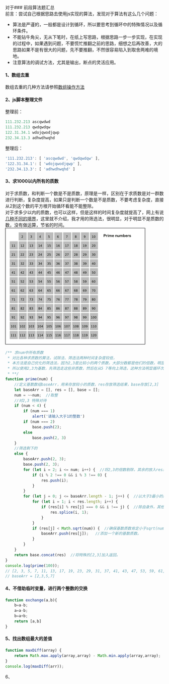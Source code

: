 对于\#\#\# 前段算法题汇总  
前言：尝试自己根据思路去使用js实现的算法，发现对于算法有这么几个问题：

* 算法是严谨的，一般都是设计到循环，所以要思考到循环中的特殊情况以及循环条件。
* 不能钻牛角尖，无从下笔时，在纸上写思路，根据思路一步一步实现，在实现的过程中，如果遇到问题，不要慌忙推翻之前的思路，细想之后再改善，大的思路如果不是有很大的问题，先不要推翻，不然很容易陷入到取舍两难的境地。
* 注意算法的调试方法，尤其是输出，断点的灵活应用。 

#### 1、数组去重

数组去重的几种方法请参照[数组操作方法](/JS/Array操作方法.md)

#### 2、js脚本整理文件

整理前：

```js
111.232.213 ascqwdwd
111.232.213 qwdqwdqw
122.31.34.1 wdojqwodjqwp  
232.34.13.3 adhwdhwqhd
```

整理后：

```js
'111.232.213': [ 'ascqwdwd', 'qwdqwdqw' ],
'122.31.34.1': [ 'wdojqwodjqwp' ],
'232.34.13.3': [ 'adhwdhwqhd' ]
```

#### 3、求1000以内所有的质数

对于求质数，和判断一个数是不是质数，原理是一样，区别在于求质数是对一群数进行判断，复杂度提高，如果只是判断一个数是不是质数，不要考虑复杂度，直接从2到这个数的平方根开始循环看能不能整除。  
对于求多少以内的质数，也可以这样，但是这样的时间复杂度就提高了，网上有说[几种不同的境界](https://program-think.blogspot.com/2011/12/prime-algorithm-1.html)，这里就不介绍，我才用的筛选法，很明显，对于明显不是质数的数，没有做运算，节省的时间。  
![](/assets/prime.gif)

```js
/** 求num中所有质数
 * 对比各种求质数的算法，试除法、筛选法两种时间复杂度较低，
 * 本方法是自己优化的筛选法，因为2,3是比较小的两个质数，大部分数都是他们的倍数，明显不是质数，
 * 所以使用2,3为基数，先筛选走这些非质数，然后在从5 7等向上筛选，这种方法明显循环次数要少。时间复杂度我也不知道该怎么计算。
 * **/
function prime(num) {
    //定义基数数组baseArr，用来存放较小的质数，res存放筛选结果，base存放[2,3]
    let baseArr = [], res = [], base = [];
    num = ~~num;  //取整
    //对2,3 特殊对待
    if (num < 4) {
        if (num === 1)
            alert('请输入大于1的整数')
        if (num === 2)
            base.push(2);
        else
            base.push(2, 3)
    }
    //筛选剩下的
    else {
        baseArr.push(2, 3);
        base.push(2, 3);
        for (let i = 2; i <= num; i++) {  //将2,3的倍数剔除，其余的放入res进行下一轮筛选
            if (i % 2 !== 0 && i % 3 !== 0) {
                res.push(i);
            }
        }
        for (let j = 0; j <= baseArr.length - 1; j++) {  //以大于3最小的质数开始筛选，
            for (let i = 1; i < res.length; i++) {
                if (res[i] % res[j] === 0 && i !== j) {  //除自身外，其他的是质数的倍数的数被剔除
                    res.splice(i, 1);
                }
            }
            if (res[j] < Math.sqrt(num)) {  //确保基数质数肯定小于sqrt(num)
                baseArr.push(res[j]);   //添加一个新的基数质数。
            }
        }
    }
    return base.concat(res)  //将特殊的[2,3]加入返回。
}
console.log(prime(100));
// [2, 3, 5, 7, 11, 13, 17, 19, 23, 29, 31, 37, 41, 43, 47, 53, 59, 61, 67, 71, 73, 79, 83, 89, 97]
// baseArr = [2,3,5,7]
```

#### 4、不借助临时变量，进行两个整数的交换

```js
function exchange(a,b){
    b=a-b;
    a=a-b;
    b=a+b;
    return [a,b]
}
```

#### 5、找出数组最大的差值

```js
function maxDiff(array) {
    return Math.max.apply(array,array) - Math.min.apply(array,array);
}
console.log(maxDiff(arr));
```

6、


